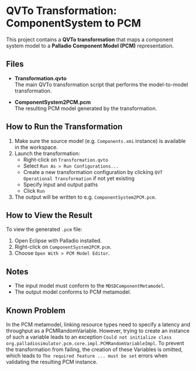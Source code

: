 # QVTo Transformation: ComponentSystem to PCM

This project contains a **QVTo transformation** that maps a component system model to a **Palladio Component Model (PCM)** representation.

## Files

- **Transformation.qvto**  
  The main QVTo transformation script that performs the model-to-model transformation.

- **ComponentSystem2PCM.pcm**  
  The resulting PCM model generated by the transformation.

## How to Run the Transformation

1. Make sure the source model (e.g. `Components.xmi` instance) is available in the workspace.
2. Launch the transformation:
   - Right-click on `Transformation.qvto`
   - Select `Run As > Run Configurations...`
   - Create a new transformation configuration by clicking `QVT Operational Transformation` if not yet existing
   - Specify input and output paths
   - Click `Run`
3. The output will be written to e.g. `ComponentSystem2PCM.pcm`.

## How to View the Result

To view the generated `.pcm` file:

1. Open Eclipse with Palladio installed.
2. Right-click on `ComponentSystem2PCM.pcm`.
3. Choose `Open With > PCM Model Editor`.


## Notes

- The input model must conform to the `MDSDComponentMetamodel`.
- The output model conforms to PCM metamodel.


## Known Problem
In the PCM metamodel, linking resource types need to specify a latency and throughput as a PCMRandomVariable. 
However, trying to create an instance of such a variable leads to an exception `Could not initialize class org.palladiosimulator.pcm.core.impl.PCMRandomVariableImpl`. 
To prevent the transformation from failing, the creation of these Variables is omitted, which leads to `The required feature ... must be set` errors when validating the resulting PCM instance. 